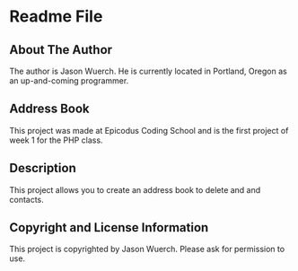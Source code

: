 # Readme File

## About The Author

The author is Jason Wuerch. He is currently located in Portland, Oregon as an up-and-coming programmer.

## Address Book

This project was made at Epicodus Coding School and is the first project of week 1 for the PHP class.

## Description

This project allows you to create an address book to delete and and contacts.

## Copyright and License Information

This project is copyrighted by Jason Wuerch. Please ask for permission to use.

